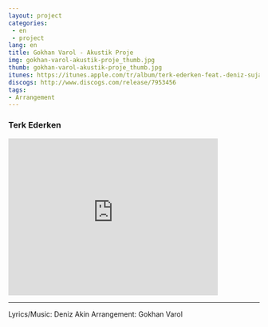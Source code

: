 ```yaml
---
layout: project
categories:
 - en
 - project
lang: en
title: Gokhan Varol - Akustik Proje
img: gokhan-varol-akustik-proje_thumb.jpg
thumb: gokhan-varol-akustik-proje_thumb.jpg
itunes: https://itunes.apple.com/tr/album/terk-ederken-feat.-deniz-sujana/id878624029
discogs: http://www.discogs.com/release/7953456
tags: 
- Arrangement
---
```


### Terk Ederken

<div class="embed-responsive embed-responsive-16by9">
  <iframe width="420" height="315" src="https://www.youtube.com/embed/Y11RSCbn2V8" frameborder="0" allowfullscreen></iframe>
</div>

---
Lyrics/Music: Deniz Akin
Arrangement: Gokhan Varol

